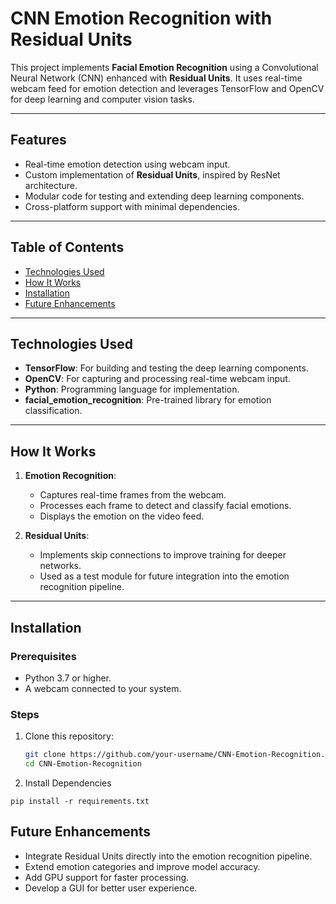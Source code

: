 # **CNN Emotion Recognition with Residual Units**

This project implements **Facial Emotion Recognition** using a Convolutional Neural Network (CNN) enhanced with **Residual Units**. It uses real-time webcam feed for emotion detection and leverages TensorFlow and OpenCV for deep learning and computer vision tasks.

---

## **Features**
- Real-time emotion detection using webcam input.
- Custom implementation of **Residual Units**, inspired by ResNet architecture.
- Modular code for testing and extending deep learning components.
- Cross-platform support with minimal dependencies.

---

## **Table of Contents**
- [Technologies Used](#technologies-used)
- [How It Works](#how-it-works)
- [Installation](#installation)
- [Future Enhancements](#future-enhancements)

---

## **Technologies Used**
- **TensorFlow**: For building and testing the deep learning components.
- **OpenCV**: For capturing and processing real-time webcam input.
- **Python**: Programming language for implementation.
- **facial_emotion_recognition**: Pre-trained library for emotion classification.

---

## **How It Works**
1. **Emotion Recognition**:
   - Captures real-time frames from the webcam.
   - Processes each frame to detect and classify facial emotions.
   - Displays the emotion on the video feed.

2. **Residual Units**:
   - Implements skip connections to improve training for deeper networks.
   - Used as a test module for future integration into the emotion recognition pipeline.

---

## **Installation**

### Prerequisites
- Python 3.7 or higher.
- A webcam connected to your system.

### Steps
1. Clone this repository:
   ```bash
   git clone https://github.com/your-username/CNN-Emotion-Recognition.git
   cd CNN-Emotion-Recognition

2. Install Dependencies

```
pip install -r requirements.txt

```
## Future Enhancements
- Integrate Residual Units directly into the emotion recognition pipeline.
- Extend emotion categories and improve model accuracy.
- Add GPU support for faster processing.
- Develop a GUI for better user experience.
